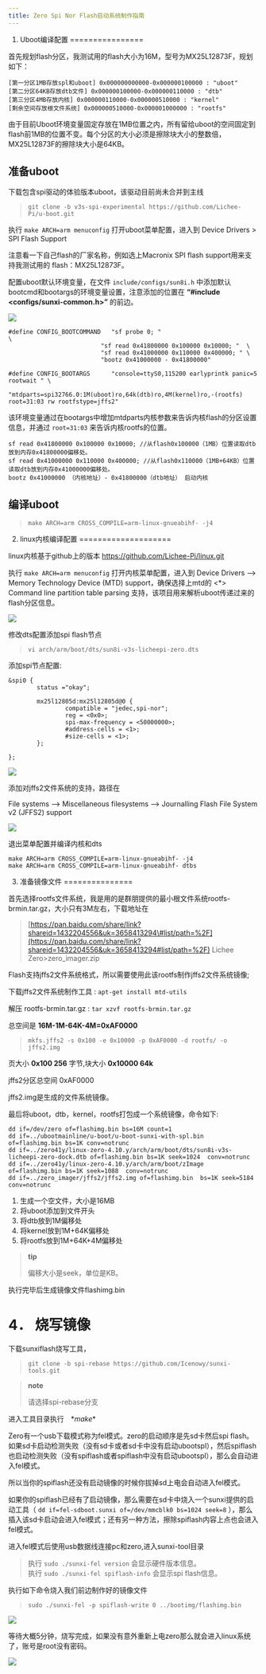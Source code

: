 ```yaml
---
title: Zero Spi Nor Flash启动系统制作指南
---
```


1. Uboot编译配置
================

首先规划flash分区，我测试用的flash大小为16M，型号为MX25L12873F，规划如下：

~~~~ {.sourceCode .python}
[第一分区1MB存放spl和uboot] 0x000000000000-0x000000100000 : "uboot"
[第二分区64KB存放dtb文件] 0x000000100000-0x000000110000 : "dtb"
[第三分区4MB存放内核] 0x000000110000-0x000000510000 : "kernel"
[剩余空间存放根文件系统] 0x000000510000-0x000001000000 : "rootfs"
~~~~

由于目前Uboot环境变量固定存放在1MB位置之内，所有留给uboot的空间固定到flash前1MB的位置不变。每个分区的大小必须是擦除块大小的整数倍，MX25L12873F的擦除块大小是64KB。

准备uboot
---------

下载包含spi驱动的体验版本uboot，该驱动目前尚未合并到主线

> `git clone -b v3s-spi-experimental https://github.com/Lichee-Pi/u-boot.git`

执行 `make ARCH=arm menuconfig` 打开uboot菜单配置，进入到
Device Drivers \> SPI Flash Support

注意看一下自己flash的厂家名称，例如选上Macronix SPI flash
support用来支持我测试用的 flash：MX25L12873F。

配置uboot默认环境变量，在文件 `include/configs/sun8i.h`
中添加默认bootcmd和bootargs的环境变量设置，注意添加的位置在 **“\#include
\<configs/sunxi-common.h\>”** 的前边。

![](https://box.kancloud.cn/b4cce3d6f353a3aabb326dab402d58a3_1642x622.jpg)

~~~~ {.sourceCode .c}
#define CONFIG_BOOTCOMMAND   "sf probe 0; "                           \
                          "sf read 0x41800000 0x100000 0x10000; "  \
                          "sf read 0x41000000 0x110000 0x400000; " \
                          "bootz 0x41000000 - 0x41800000"

#define CONFIG_BOOTARGS      "console=ttyS0,115200 earlyprintk panic=5 rootwait " \
                             "mtdparts=spi32766.0:1M(uboot)ro,64k(dtb)ro,4M(kernel)ro,-(rootfs) root=31:03 rw rootfstype=jffs2"
~~~~

该环境变量通过在bootargs中增加mtdparts内核参数来告诉内核flash的分区设置信息，并通过
`root=31:03` 来告诉内核rootfs的位置。

~~~~ {.sourceCode .c}
sf read 0x41800000 0x100000 0x10000; //从flash0x100000（1MB）位置读取dtb放到内存0x41800000偏移处。
sf read 0x41000000 0x110000 0x400000; //从flash0x110000（1MB+64KB）位置读取dtb放到内存0x41000000偏移处。
bootz 0x41000000 （内核地址）- 0x41800000（dtb地址） 启动内核
~~~~

编译uboot
---------

> `make ARCH=arm CROSS_COMPILE=arm-linux-gnueabihf- -j4`

2. linux内核编译配置
====================

linux内核基于github上的版本 <https://github.com/Lichee-Pi/linux.git>

执行 `make ARCH=arm menuconfig` 打开内核菜单配置，进入到
Device Drivers --\> Memory Technology Device (MTD) support，确保选择上mtd的
\<\*\> Command line partition table parsing
支持，该项目用来解析uboot传递过来的flash分区信息。

![](https://box.kancloud.cn/3ed4fd5d601aceb7f896521ba4c67cf6_1430x862.jpg)

修改dts配置添加spi flash节点

> `vi arch/arm/boot/dts/sun8i-v3s-licheepi-zero.dts`

添加spi节点配置:

~~~~ {.sourceCode .c}
&spi0 {
        status ="okay";

        mx25l12805d:mx25l12805d@0 {
                compatible = "jedec,spi-nor";
                reg = <0x0>;
                spi-max-frequency = <50000000>;
                #address-cells = <1>;
                #size-cells = <1>;
        };

};
~~~~

![](https://box.kancloud.cn/611c8c327abb212991c3d0c02b0cf6d8_954x809.jpg)

添加对jffs2文件系统的支持，路径在

File systems --\> Miscellaneous filesystems --\> Journalling Flash File System v2 (JFFS2) support

![](https://box.kancloud.cn/3be64c60667c0aa3a906f095171d1fda_1396x746.png)

退出菜单配置并编译内核和dts

~~~~ {.sourceCode .bash}
make ARCH=arm CROSS_COMPILE=arm-linux-gnueabihf- -j4
make ARCH=arm CROSS_COMPILE=arm-linux-gnueabihf- dtbs
~~~~

3. 准备镜像文件
===============

首先选择rootfs文件系统，我是用的是群朋提供的最小根文件系统rootfs-brmin.tar.gz，大小只有3M左右，下载地址在

> [https://pan.baidu.com/share/link?shareid=1432204556&uk=3658413294\#list/path=%2F](https://pan.baidu.com/share/link?shareid=1432204556&uk=3658413294#list/path=%2F)
> Lichee Zero\>zero\_imager.zip

Flash支持jffs2文件系统格式，所以需要使用此该rootfs制作jffs2文件系统镜像;

下载jffs2文件系统制作工具
:   `apt-get install mtd-utils`

解压 rootfs-brmin.tar.gz
:   `tar xzvf rootfs-brmin.tar.gz`

总空间是 **16M-1M-64K-4M=0xAF0000**

> `mkfs.jffs2 -s 0x100 -e 0x10000 -p 0xAF0000 -d rootfs/ -o jffs2.img`

页大小 **0x100 256** 字节,块大小 **0x10000 64k**

jffs2分区总空间 0xAF0000

jffs2.img是生成的文件系统镜像。

最后将uboot，dtb，kernel，rootfs打包成一个系统镜像，命令如下:

~~~~ {.sourceCode .bash}
dd if=/dev/zero of=flashimg.bin bs=16M count=1
dd if=../ubootmainline/u-boot/u-boot-sunxi-with-spl.bin of=flashimg.bin bs=1K conv=notrunc
dd if=../zero41y/linux-zero-4.10.y/arch/arm/boot/dts/sun8i-v3s-licheepi-zero-dock.dtb of=flashimg.bin bs=1K seek=1024  conv=notrunc
dd if=../zero41y/linux-zero-4.10.y/arch/arm/boot/zImage of=flashimg.bin bs=1K seek=1088  conv=notrunc
dd if=../zero_imager/jffs2/jffs2.img of=flashimg.bin  bs=1K seek=5184  conv=notrunc
~~~~

1.  生成一个空文件，大小是16MB
2.  将uboot添加到文件开头
3.  将dtb放到1M偏移处
4.  将kernel放到1M+64K偏移处
5.  将rootfs放到1M+64K+4M偏移处

> **tip**
>
> 偏移大小是seek，单位是KB。

执行完毕后生成镜像文件flashimg.bin

4． 烧写镜像
============

下载sunxiflash烧写工具，

> `git clone -b spi-rebase https://github.com/Icenowy/sunxi-tools.git`

> **note**
>
> 请选择spi-rebase分支

进入工具目录执行　\**make*\*

Zero有一个usb下载模式称为fel模式。zero的启动顺序是先sd卡然后spi
flash。如果sd卡启动检测失败（没有sd卡或者sd卡中没有启动ubootspl），然后spiflash也启动检测失败（没有spiflash或者spiflash中没有启动ubootspl），那么会自动进入fel模式。

所以当你的spiflash还没有启动镜像的时候你拔掉sd上电会自动进入fel模式。

如果你的spiflash已经有了启动镜像，那么需要在sd卡中烧入一个sunxi提供的启动工具（
`dd if=fel-sdboot.sunxi of=/dev/mmcblk0 bs=1024 seek=8`
），那么插入该sd卡启动会进入fel模式；还有另一种方法，擦除spiflash内容上点也会进入fel模式。

进入fel模式后使用usb数据线连接pc和zero,进入sunxi-tool目录

> 执行 `sudo ./sunxi-fel version` 会显示硬件版本信息。\
> 执行 `sudo ./sunxi-fel spiflash-info` 会显示spi flash信息。

执行如下命令烧入我们前边制作好的镜像文件

> `sudo ./sunxi-fel -p spiflash-write 0 ../bootimg/flashimg.bin`

![](https://box.kancloud.cn/30a15ac70a49ffa8e966700b72d91478_1088x83.jpg)

等待大概5分钟，烧写完成，如果没有意外重新上电zero那么就会进入linux系统了，账号是root没有密码。

![](https://box.kancloud.cn/94cba1c9e4539c2e54836d28a8bbe12b_1281x1002.jpg)
